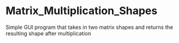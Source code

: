 # Matrix_Multiplication_Shapes
Simple GUI program that takes in two matrix shapes and returns the resulting shape after multiplication
